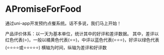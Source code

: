 # APromiseForFood
通过uni-app开发预约点餐系统。话不多说，我们马上开始！

产品评价体系：以一天为基本单位，统计其中的好评和差评数据。
其中，差评以红色代表(⭐)，一般以橘黄色代表(⭐⭐)，中评以蓝色代表(⭐⭐⭐)，好评以绿色代表(⭐⭐⭐⭐或⭐⭐⭐⭐⭐)
横轴为时间，纵轴为差评和好评数
